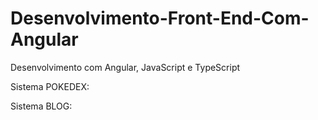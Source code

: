 # Desenvolvimento-Front-End-Com-Angular
Desenvolvimento com Angular, JavaScript e TypeScript

Sistema POKEDEX:

Sistema BLOG:
